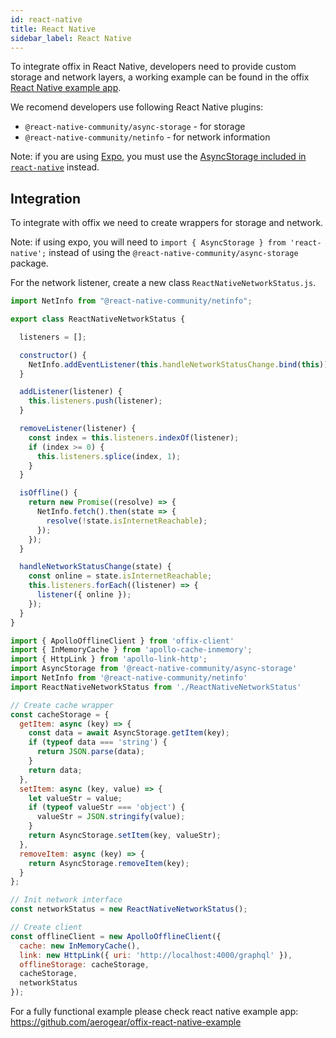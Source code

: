 ```yaml
---
id: react-native
title: React Native
sidebar_label: React Native
---
```


To integrate offix in React Native, developers need to provide custom storage and network layers,
a working example can be found in the offix [React Native example app](https://github.com/aerogear/offix/tree/master/examples/react-native).

We recomend developers use following React Native plugins:

- `@react-native-community/async-storage` - for storage
- `@react-native-community/netinfo` - for network information

Note: if you are using [Expo](https://expo.io/), you must use the [AsyncStorage included in `react-native`](https://facebook.github.io/react-native/docs/asyncstorage) instead.

## Integration

To integrate with offix we need to create wrappers for storage and network.

Note: if using expo, you will need to `import { AsyncStorage } from 'react-native';` instead of using the `@react-native-community/async-storage` package.

For the network listener, create a new class `ReactNativeNetworkStatus.js`.

```js
import NetInfo from "@react-native-community/netinfo";

export class ReactNativeNetworkStatus {

  listeners = [];

  constructor() {
    NetInfo.addEventListener(this.handleNetworkStatusChange.bind(this));
  }

  addListener(listener) {
    this.listeners.push(listener);
  }

  removeListener(listener) {
    const index = this.listeners.indexOf(listener);
    if (index >= 0) {
      this.listeners.splice(index, 1);
    }
  }

  isOffline() {
    return new Promise((resolve) => {
      NetInfo.fetch().then(state => {
        resolve(!state.isInternetReachable);
      });
    });
  }

  handleNetworkStatusChange(state) {
    const online = state.isInternetReachable;
    this.listeners.forEach((listener) => {
      listener({ online });
    });
  }
}
```

```js
import { ApolloOfflineClient } from 'offix-client'
import { InMemoryCache } from 'apollo-cache-inmemory';
import { HttpLink } from 'apollo-link-http';
import AsyncStorage from '@react-native-community/async-storage'
import NetInfo from '@react-native-community/netinfo'
import ReactNativeNetworkStatus from './ReactNativeNetworkStatus'

// Create cache wrapper
const cacheStorage = {
  getItem: async (key) => {
    const data = await AsyncStorage.getItem(key);
    if (typeof data === 'string') {
      return JSON.parse(data);
    }
    return data;
  },
  setItem: async (key, value) => {
    let valueStr = value;
    if (typeof valueStr === 'object') {
      valueStr = JSON.stringify(value);
    }
    return AsyncStorage.setItem(key, valueStr);
  },
  removeItem: async (key) => {
    return AsyncStorage.removeItem(key);
  }
};

// Init network interface
const networkStatus = new ReactNativeNetworkStatus();

// Create client
const offlineClient = new ApolloOfflineClient({
  cache: new InMemoryCache(),
  link: new HttpLink({ uri: 'http://localhost:4000/graphql' }),
  offlineStorage: cacheStorage,
  cacheStorage,
  networkStatus
});
```

For a fully functional example please check react native example app:
https://github.com/aerogear/offix-react-native-example
